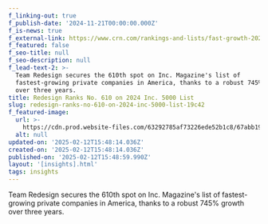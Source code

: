 ```yaml
---
f_linking-out: true
f_publish-date: '2024-11-21T00:00:00.000Z'
f_is-news: true
f_external-link: https://www.crn.com/rankings-and-lists/fast-growth-2024
f_featured: false
f_seo-title: null
f_seo-description: null
f_lead-text-2: >-
  Team Redesign secures the 610th spot on Inc. Magazine's list of
  fastest-growing private companies in America, thanks to a robust 745% growth
  over three years.
title: Redesign Ranks No. 610 on 2024 Inc. 5000 List
slug: redesign-ranks-no-610-on-2024-inc-5000-list-19c42
f_featured-image:
  url: >-
    https://cdn.prod.website-files.com/63292785af73226ede52b1c8/67abb19eb9471c98c0af8151_673f767e300827e0ae4259d3_redesign-fast-growth-150-2024.jpeg
  alt: null
updated-on: '2025-02-12T15:48:14.036Z'
created-on: '2025-02-12T15:48:14.036Z'
published-on: '2025-02-12T15:48:59.990Z'
layout: '[insights].html'
tags: insights
---
```


Team Redesign secures the 610th spot on Inc. Magazine's list of fastest-growing private companies in America, thanks to a robust 745% growth over three years.
